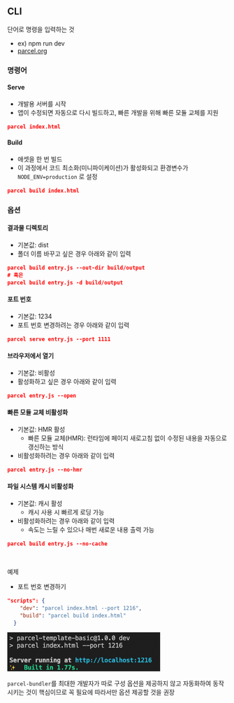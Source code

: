 ## CLI

단어로 명령을 입력하는 것

- ex) npm run dev
- [parcel.org](https://ko.parceljs.org/)

### 명령어

#### Serve

- 개발용 서버를 시작
- 앱이 수정되면 자동으로 다시 빌드하고, 빠른 개발을 위해 빠른 모듈 교체를 지원

```json
parcel index.html
```

#### Build

- 애셋을 한 번 빌드
- 이 과정에서 코드 최소화(미니파이케이션)가 활성화되고 환경변수가 `NODE_ENV=production` 로 설정

```json
parcel build index.html
```

### 옵션

#### 결과물 디렉토리

- 기본값: dist
- 폴더 이름 바꾸고 싶은 경우 아래와 같이 입력

```json
parcel build entry.js --out-dir build/output
# 혹은
parcel build entry.js -d build/output
```

#### 포트 번호

- 기본값: 1234
- 포트 번호 변경하려는 경우 아래와 같이 입력

```json
parcel serve entry.js --port 1111
```

#### 브라우저에서 열기

- 기본값: 비활성
- 활성화하고 싶은 경우 아래와 같이 입력

```json
parcel entry.js --open
```

#### 빠른 모듈 교체 비활성화

- 기본값: HMR 활성
    - 빠른 모듈 교체(HMR): 런타임에 페이지 새로고침 없이 수정된 내용을 자동으로 갱신하는 방식
- 비활성화하려는 경우 아래와 같이 입력

```json
parcel entry.js --no-hmr
```

#### 파일 시스템 캐시 비활성화

- 기본값: 캐시 활성
    - 캐시 사용 시 빠르게 로딩 가능
- 비활성화하려는 경우 아래와 같이 입력
    - 속도는 느릴 수 있으나 매번 새로운 내용 출력 가능

```json
parcel build entry.js --no-cache
```

<br/>

예제
- 포트 번호 변경하기

```json
"scripts": {
    "dev": "parcel index.html --port 1216",
    "build": "parcel build index.html"
  }
```

<img src="../images/1-7.png" width="350px" />

`parcel-bundler`를 최대한 개발자가 따로 구성 옵션을 제공하지 않고 자동화하여 동작시키는 것이 핵심이므로 꼭 필요에 따라서만 옵션 제공할 것을 권장